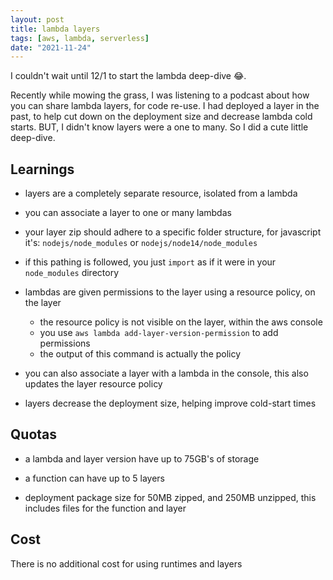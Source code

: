 ```yaml
---
layout: post
title: lambda layers
tags: [aws, lambda, serverless]
date: "2021-11-24"
---
```


I couldn't wait until 12/1 to start the lambda deep-dive 😂.

Recently while mowing the grass, I was listening to a podcast about how you can share lambda layers, for code re-use. I had deployed a layer in the past, to help cut down on the deployment size and decrease lambda cold starts. BUT, I didn't know layers were a one to many. So I did a cute little deep-dive.

## Learnings

- layers are a completely separate resource, isolated from a lambda

- you can associate a layer to one or many lambdas

- your layer zip should adhere to a specific folder structure, for javascript it's:
  `nodejs/node_modules` or `nodejs/node14/node_modules`

- if this pathing is followed, you just `import` as if it were in your `node_modules` directory

- lambdas are given permissions to the layer using a resource policy, on the layer

  - the resource policy is not visible on the layer, within the aws console
  - you use `aws lambda add-layer-version-permission` to add permissions
  - the output of this command is actually the policy

- you can also associate a layer with a lambda in the console, this also updates the layer resource policy

- layers decrease the deployment size, helping improve cold-start times

## Quotas

- a lambda and layer version have up to 75GB's of storage

- a function can have up to 5 layers

- deployment package size for 50MB zipped, and 250MB unzipped, this includes files for the function and layer

## Cost

There is no additional cost for using runtimes and layers
